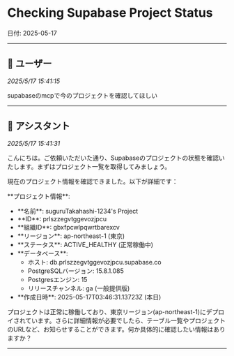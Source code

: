 # Checking Supabase Project Status

日付: 2025-05-17

---

## 👤 ユーザー
*2025/5/17 15:41:15*

supabaseのmcpで今のプロジェクトを確認してほしい

---

## 🤖 アシスタント
*2025/5/17 15:41:31*

こんにちは。ご依頼いただいた通り、Supabaseのプロジェクトの状態を確認いたします。まずはプロジェクト一覧を取得してみましょう。


現在のプロジェクト情報を確認できました。以下が詳細です：

\*\*プロジェクト情報\*\*:
- \*\*名前\*\*: suguruTakahashi-1234's Project
- \*\*ID\*\*: prlszzegvtggevozjpcu
- \*\*組織ID\*\*: gbxfpcwlpqwrtbarexcv
- \*\*リージョン\*\*: ap-northeast-1 (東京)
- \*\*ステータス\*\*: ACTIVE\_HEALTHY (正常稼働中)
- \*\*データベース\*\*:
  - ホスト: db.prlszzegvtggevozjpcu.supabase.co
  - PostgreSQLバージョン: 15.8.1.085
  - Postgresエンジン: 15
  - リリースチャンネル: ga (一般提供版)
- \*\*作成日時\*\*: 2025-05-17T03:46:31.13723Z (本日)

プロジェクトは正常に稼働しており、東京リージョン(ap-northeast-1)にデプロイされています。さらに詳細情報が必要でしたら、テーブル一覧やプロジェクトのURLなど、お知らせすることができます。何か具体的に確認したい情報はありますか？

---
